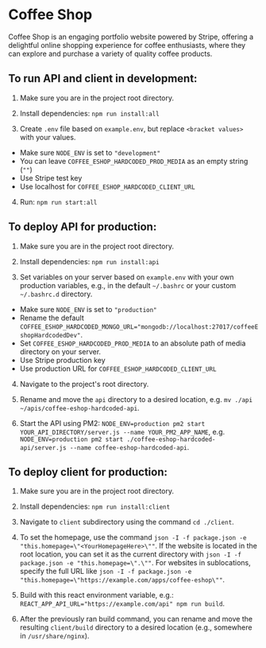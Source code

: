# Coffee Shop

Coffee Shop is an engaging portfolio website powered by Stripe, offering a delightful online shopping experience for coffee enthusiasts, where they can explore and purchase a variety of quality coffee products.

## To run API and client in development:

1. Make sure you are in the project root directory.

2. Install dependencies:
   `npm run install:all`

3. Create `.env` file based on `example.env`, but replace `<bracket values>` with your values.

- Make sure `NODE_ENV` is set to `"development"`
- You can leave `COFFEE_ESHOP_HARDCODED_PROD_MEDIA` as an empty string (`""`)
- Use Stripe test key
- Use localhost for `COFFEE_ESHOP_HARDCODED_CLIENT_URL`

4. Run:
   `npm run start:all`

## To deploy API for production:

1. Make sure you are in the project root directory.

2. Install dependencies:
   `npm run install:api`

3. Set variables on your server based on `example.env` with your own production variables, e.g., in the default `~/.bashrc` or your custom `~/.bashrc.d` directory.

- Make sure `NODE_ENV` is set to `"production"`
- Rename the default `COFFEE_ESHOP_HARDCODED_MONGO_URL="mongodb://localhost:27017/coffeeEshopHardcodedDev"`.
- Set `COFFEE_ESHOP_HARDCODED_PROD_MEDIA` to an absolute path of media directory on your server.
- Use Stripe production key
- Use production URL for `COFFEE_ESHOP_HARDCODED_CLIENT_URL`

4. Navigate to the project's root directory.

5. Rename and move the `api` directory to a desired location, e.g. `mv ./api ~/apis/coffee-eshop-hardcoded-api`.

6. Start the API using PM2: `NODE_ENV=production pm2 start YOUR_API_DIRECTORY/server.js --name YOUR_PM2_APP_NAME`, e.g. `NODE_ENV=production pm2 start ./coffee-eshop-hardcoded-api/server.js --name coffee-eshop-hardcoded-api`.

## To deploy client for production:

1. Make sure you are in the project root directory.

2. Install dependencies:
   `npm run install:client`

3. Navigate to `client` subdirectory using the command `cd ./client`.

4. To set the homepage, use the command `json -I -f package.json -e "this.homepage=\"<YourHomepageHere>\""`. If the website is located in the root location, you can set it as the current directory with `json -I -f package.json -e "this.homepage=\".\""`. For websites in sublocations, specify the full URL like `json -I -f package.json -e "this.homepage=\"https://example.com/apps/coffee-eshop\""`.

5. Build with this react environment variable, e.g.:
   `REACT_APP_API_URL="https://example.com/api" npm run build`.

6. After the previously ran build command, you can rename and move the resulting `client/build` directory to a desired location (e.g., somewhere in `/usr/share/nginx`).
